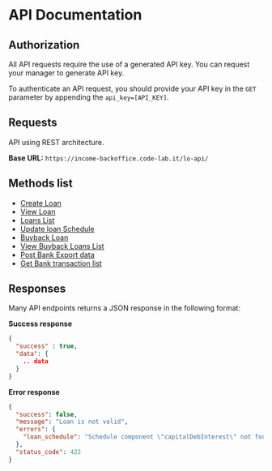 # API Documentation

## Authorization

All API requests require the use of a generated API key. You can request your manager to generate API key.

To authenticate an API request, you should provide your API key in the `GET` parameter by appending the `api_key=[API_KEY]`.

## Requests

API using REST architecture.

**Base URL:** `https://income-backoffice.code-lab.it/lo-api/`  

## Methods list

* [Create Loan](./create_loan.md)
* [View Loan](./view_loan.md)
* [Loans List](./loans_list.md)
* [Update loan Schedule](./update_loan_schedule.md)
* [Buyback Loan](./buyback_loan.md)
* [View Buyback Loans List](./buyback_loans_list.md)
* [Post Bank Export data](./post_bank_export_data.md)
* [Get Bank transaction list](./bank_transactions_list.md)

## Responses

Many API endpoints returns a JSON response in the following format:

**Success response**

```json
{
  "success" : true,
  "data": {
    .. data
  }
}
```

**Error response**

```json
{
  "success": false,
  "message": "Loan is not valid",
  "errors": {
    "loan_schedule": "Schedule component \"capitalDebInterest\" not found in payments. Rowno: 1"
  },
  "status_code": 422
}
```